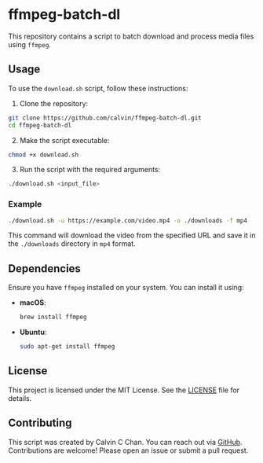 # ffmpeg-batch-dl

This repository contains a script to batch download and process media files using `ffmpeg`.

## Usage

To use the `download.sh` script, follow these instructions:

1. Clone the repository:

```sh
git clone https://github.com/calvin/ffmpeg-batch-dl.git
cd ffmpeg-batch-dl
```

2. Make the script executable:

```sh
chmod +x download.sh
```

3. Run the script with the required arguments:

```sh
./download.sh <input_file>
```

### Example

```sh
./download.sh -u https://example.com/video.mp4 -o ./downloads -f mp4
```

This command will download the video from the specified URL and save it in the `./downloads` directory in `mp4` format.

## Dependencies

Ensure you have `ffmpeg` installed on your system. You can install it using:

- **macOS**:

  ```sh
  brew install ffmpeg
  ```

- **Ubuntu**:
  ```sh
  sudo apt-get install ffmpeg
  ```

## License

This project is licensed under the MIT License. See the [LICENSE](LICENSE) file for details.

## Contributing

This script was created by Calvin C Chan. You can reach out via [GitHub](https://github.com/calvincchan).
Contributions are welcome! Please open an issue or submit a pull request.
